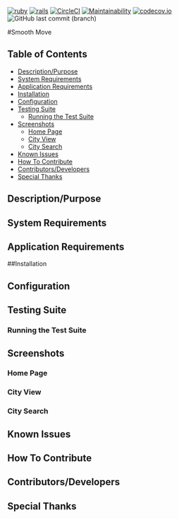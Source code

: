[![ruby](https://img.shields.io/badge/ruby-v2.4.1-red.svg)](https://www.ruby-lang.org/en/)
[![rails](https://img.shields.io/badge/rails-v5.2.2-orange.svg)](https://rubyonrails.org/)
[![CircleCI](https://circleci.com/gh/hbellows/smooth_move.svg?style=svg)](https://circleci.com/gh/hbellows/smooth_move)
[![Maintainability](https://api.codeclimate.com/v1/badges/62d8a795fc71cc751823/maintainability)](https://codeclimate.com/github/hbellows/smooth_move/maintainability)
[![codecov.io](https://codecov.io/gh/hbellows/smooth_move/branch/master/graph/badge.svg)](https://codecov.io/gh/hbellows/smooth_move)
![GitHub last commit (branch)](https://img.shields.io/github/last-commit/hbellows/smooth_move/master.svg)

#Smooth Move


## Table of Contents

* [Description/Purpose](#descriptionpurpose)
* [System Requirements](#system-requirements)
* [Application Requirements](#application-requirements)
* [Installation](#installation)
* [Configuration](#configuration)
* [Testing Suite](#testing-suite)
    * [Running the Test Suite](#running-the-test-suite)
* [Screenshots](#screenshots)
    * [Home Page](#home-page)
    * [City View](#city-view)
    * [City Search](#city-search)
* [Known Issues](#known-issues)
* [How To Contribute](#how-to-contribute)
* [Contributors/Developers](#contributorsdevelopers)
* [Special Thanks](#special-thanks)

## Description/Purpose

## System Requirements

## Application Requirements

##Installation

## Configuration

## Testing Suite
### Running the Test Suite

## Screenshots
### Home Page
### City View
### City Search

## Known Issues

## How To Contribute

## Contributors/Developers

## Special Thanks
